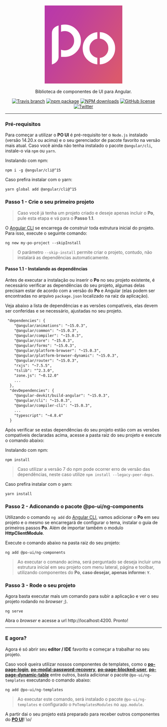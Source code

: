 <p align="center">
  <a href="https://po-ui.io">
    <img width="250" src="./logo_poui_readme/po_color_bg.svg">
  </a>
</p>

<div align="center">

Biblioteca de componentes de UI para Angular.

[![Travis branch](https://img.shields.io/travis/com/po-ui/po-angular/master?style=flat-square)](https://travis-ci.com/github/po-ui/po-angular)
[![npm package](https://img.shields.io/npm/v/@po-ui/ng-components?color=%23c9357d&style=flat-square)](https://www.npmjs.org/package/@po-ui/ng-components)
[![NPM downloads](https://img.shields.io/npm/dm/@po-ui/ng-components?color=c9357d&label=npm%20downloads&style=flat-square)](https://npmjs.com/package/@po-ui/ng-components)
[![GitHub license](https://img.shields.io/npm/l/@po-ui/ng-components?color=%23c9357d&style=flat-square)](https://github.com/po-ui/po-angular/blob/master/LICENSE)
[![Twitter](https://img.shields.io/badge/Twitter-POUI-c9357d?style=flat-square&logo=twitter)](https://twitter.com/pouidev)

</div>

---

### Pré-requisitos

Para começar a utilizar o **PO UI** é pré-requisito ter o `Node.js` instalado (versão 14.20.x ou acima) e o seu gerenciador de pacote favorito na versão mais atual. Caso você ainda não tenha instalado o pacote `@angular/cli`, instale-o via `npm` ou `yarn`.

Instalando com npm:
```
npm i -g @angular/cli@^15
```

Caso prefira instalar com o yarn:
```
yarn global add @angular/cli@^15
```

### Passo 1 - Crie o seu primeiro projeto

> Caso você já tenha um projeto criado e deseje apenas incluir o **Po**, pule esta etapa e vá para o **Passo 1.1**.

O [Angular CLI](https://cli.angular.io/) se encarrega de construir toda estrutura inicial do projeto. Para isso, execute o seguinte comando:

```
ng new my-po-project --skipInstall
```

> O parâmetro `--skip-install` permite criar o projeto, contudo, não instalará as dependências automaticamente.


#### Passo 1.1 - Instalando as dependências

Antes de executar a instalação ou inserir o **Po** no seu projeto existente, é necessário verificar as dependências do seu projeto, algumas delas precisam estar de acordo com a versão do **Po** e Angular (elas podem ser encontradas no arquivo `package.json` localizado na raiz da aplicação).

Veja abaixo a lista de dependências e as versões compatíveis, elas devem ser conferidas e se necessário, ajustadas no seu projeto.

```
 "dependencies": {
    "@angular/animations": "~15.0.3",
    "@angular/common": "~15.0.3",
    "@angular/compiler": "~15.0.3",
    "@angular/core": "~15.0.3",
    "@angular/forms": "~15.0.3",
    "@angular/platform-browser": "~15.0.3",
    "@angular/platform-browser-dynamic": "~15.0.3",
    "@angular/router": "~15.0.3",
    "rxjs": "~7.5.5",
    "tslib": "^2.3.0",
    "zone.js": "~0.12.0"
    ...
  },
  "devDependencies": {
    "@angular-devkit/build-angular": "~15.0.3",
    "@angular/cli": "~15.0.3",
    "@angular/compiler-cli": "~15.0.3",
    ...
    "typescript": "~4.8.4"
  }
```

Após verificar se estas dependências do seu projeto estão com as versões compatíveis declaradas acima, acesse a pasta raiz do seu projeto e execute o comando abaixo:

Instalando com npm:
```
npm install
```

> Caso utilizar a versão 7 do npm pode ocorrer erro de versão das dependências, neste caso utilize `npm install --legacy-peer-deps`.

Caso prefira instalar com o yarn:
```
yarn install
```

### Passo 2 - Adiconando o pacote @po-ui/ng-components

Utilizando o comando `ng add` do [Angular CLI](https://cli.angular.io/), vamos adicionar o **Po** em seu projeto e o mesmo se encarregará de configurar o tema, instalar o  guia de primeiros passos **Po**. Além de importar também o modulo **HttpClientModule**.

Execute o comando abaixo na pasta raiz do seu projeto:

```
ng add @po-ui/ng-components
```

> Ao executar o comando acima, será perguntado se deseja incluir uma estrutura inicial em seu projeto com menu lateral, página e toolbar, utilizando componentes do **Po**, **caso desejar, apenas informe: `Y`**.

### Passo 3 - Rode o seu projeto

Agora basta executar mais um comando para subir a aplicação e ver o seu projeto rodando no *browser* ;).

```
ng serve
```

Abra o *browser* e acesse a url http://localhost:4200. Pronto!

----

### E agora?

Agora é só abrir seu **editor / IDE** favorito e começar a trabalhar no seu projeto.

Caso você queira utilizar nossos componentes de templates, como o **[po-page-login](https://po-ui.io/documentation/po-page-login)**, **[po-modal-password-recovery](https://po-ui.io/documentation/po-modal-password-recovery)**, **[po-page-blocked-user](https://po-ui.io/documentation/po-page-blocked-user)**, **[po-page-dynamic-table](https://po-ui.io/documentation/po-page-dynamic-table)** entre outros, basta adicionar o pacote `@po-ui/ng-templates` executando o comando abaixo:

```
ng add @po-ui/ng-templates
```
> Ao executar este comando, será instalado o pacote `@po-ui/ng-templates` e configurado o `PoTemplatesModules` no `app.module`.

A partir dai o seu projeto está preparado para receber outros componentes do **[PO UI](https://po-ui.io/documentation)**! \o/
